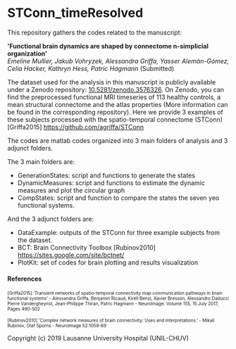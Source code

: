 # STConn_timeResolved


This repository gathers the codes related to the manuscript: </p>
<b> 'Functional brain dynamics are shaped by connectome n-simplicial organization' </b>  
<i> Emeline Mullier, Jakub Vohryzek, Alessandra Griffa, Yasser Alemàn-Gómez, Celia Hacker, Kathryn Hess, Patric Hagmann </i>  (Submitted)    

The dataset used for the analysis in this manuscript is publicly available under a Zenodo repository: 
<a href="url">10.5281/zenodo.3576326</a>. On Zenodo, you can find the preprocessed functional MRI timeseries of 113 healthy controls, a mean structural connectome and the atlas properties (More information can be found in the corresponding repository). Here we provide 3 examples of these subjects processed with the spatio-temporal connectome (STConn) [Griffa2015] <a href="url">https://github.com/agriffa/STConn</a>  


The codes are matlab codes organized into 3 main folders of analysis and 3 adjunct folders.  </p>
The 3 main folders are:  </p>
- GenerationStates: script and functions to generate the states
- DynamicMeasures: script and functions to estimate the dynamic measures and plot the circular graph
- CompStates: script and function to compare the states the seven yeo functional systems. </p>

And the 3 adjunct folders are:  </p>
- DataExample: outputs of the STConn for three example subjects from the dataset.
- BCT: Brain Connectivity Toolbox [Rubinov2010] <a href="url"> https://sites.google.com/site/bctnet/</a>  
- PlotKit: set of codes for brain plotting and results visualization </p>



#### References
<font size="1"> [Griffa2015] 'Transient networks of spatio-temporal connectivity map communication pathways in brain functional systems' - Alessandra Griffa, Benjamin Ricaud, Kirell Benzi, Xavier Bresson, Alessandro Daducci Pierre Vandergheynst, Jean-Philippe Thiran, Patric Hagmann - NeuroImage. Volume 155, 15 July 2017, Pages 490-502 </font>


<font size="1"> [Rubinov2010] 'Complex network measures of brain connectivity: Uses and interpretations.' - Mikail Rubinov, Olaf Sporns - NeuroImage 52:1059-69 </font>


Copyright (c) 2019 Lausanne University Hospital (UNIL-CHUV)
